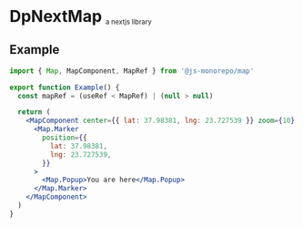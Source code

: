 <h1 style="display:inline"> DpNextMap </h1> <sub>a nextjs library</sub>

## Example

```jsx
import { Map, MapComponent, MapRef } from '@js-monorepo/map'

export function Example() {
  const mapRef = (useRef < MapRef) | (null > null)

  return (
    <MapComponent center={{ lat: 37.98381, lng: 23.727539 }} zoom={10} ref={mapRef}>
      <Map.Marker
        position={{
          lat: 37.98381,
          lng: 23.727539,
        }}
      >
        <Map.Popup>You are here</Map.Popup>
      </Map.Marker>
    </MapComponent>
  )
}
```
